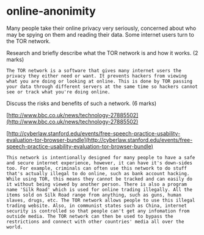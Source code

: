 online-anonimity
================

Many people take their online privacy very seriously, concerned about who may be spying on them and reading their data. Some internet users turn to the TOR network.

Research and briefly describe what the TOR network is and how it works. (2 marks)

```
The TOR network is a software that gives many internet users the privacy they either need or want. It prevents hackers from viewing what you are doing or looking at online. This is done by TOR passing your data through different servers at the same time so hackers cannot see or track what you're doing online.
```

Discuss the risks and benefits of such a network. (6 marks)

[http://www.bbc.co.uk/news/technology-27885502](http://www.bbc.co.uk/news/technology-27885502)

[http://cyberlaw.stanford.edu/events/free-speech-practice-usability-evaluation-tor-browser-bundle](http://cyberlaw.stanford.edu/events/free-speech-practice-usability-evaluation-tor-browser-bundle)


```
This network is intentionally designed for many people to have a safe and secure internet experience, however, it can have it's down-sides too. For example, criminals can often use this network to do stuff that's actually illegal to do online, such as bank account hacking. While using TOR, this means they cannot be tracked and can easily do it without being viewed by another person. There is also a program name 'Silk Road' which is used for online trading illegally. All the items sold on Silk Road range from anything, such as guns, human slaves, drugs, etc. The TOR network allows people to use this illegal trading website. Also, in communist states such as China, internet security is controlled so that people can't get any infomation from outside media. The TOR network can then be used to bypass the restrictions and connect with other countries' media all over the world. 
```
